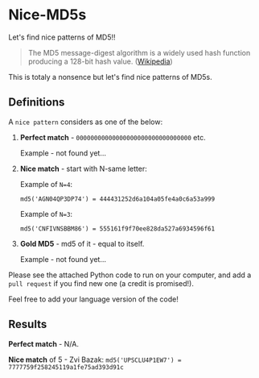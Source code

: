 # Nice-MD5s
Let's find nice patterns of MD5!!

> The MD5 message-digest algorithm is a widely used hash function producing a 128-bit hash value. ([Wikipedia](https://en.wikipedia.org/wiki/MD5))

This is totaly a nonsence but let's find nice patterns of MD5s.


## Definitions

A `nice pattern` considers as one of the below:

1. **Perfect match** - `00000000000000000000000000000000` etc.

   Example - not found yet...
  
2. **Nice match** - start with N-same letter:

   Example of `N=4`:
   
   `md5('AGN04QP3DP74') = 444431252d6a104a05fe4a0c6a53a999`
   
   Example of `N=3`:
   
   `md5('CNFIVNSBBM86') = 555161f9f70ee828da527a6934596f61`

3. **Gold MD5** - md5 of it - equal to itself. 

   Example - not found yet...

 
Please see the attached Python code to run on your computer, and add a `pull request` if you find new one (a credit is promised!).

Feel free to add your language version of the code!

## Results

**Perfect match** - N/A.
 
**Nice match** of 5 - Zvi Bazak: `md5('UPSCLU4P1EW7') = 7777759f258245119a1fe75ad393d91c`
